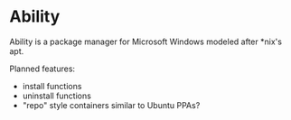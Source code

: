 Ability
=======

Ability is a package manager for Microsoft Windows modeled after *nix's apt.

Planned features:
- install functions
- uninstall functions
- "repo" style containers similar to Ubuntu PPAs?
